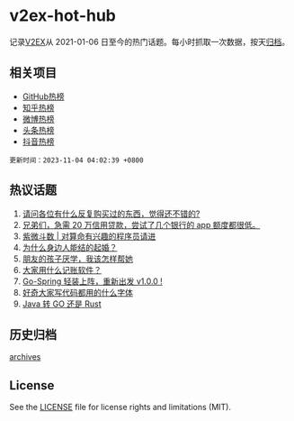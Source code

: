 # v2ex-hot-hub

 记录[V2EX](https://www.v2ex.com/)从 2021-01-06 日至今的热门话题。每小时抓取一次数据，按天[归档](archives)。
 
 ## 相关项目

- [GitHub热榜](https://github.com/it985/github-hot-hub)
- [知乎热榜](https://github.com/it985/zhihu-hot-hub)
- [微博热榜](https://github.com/it985/weibo-hot-hub)
- [头条热榜](https://github.com/it985/toutiao-hot-hub)
- [抖音热榜](https://github.com/it985/douyin-hot-hub)


 `更新时间：2023-11-04 04:02:39 +0800`

## 热议话题

1. [请问各位有什么反复购买过的东西，觉得还不错的?](https://www.v2ex.com/t/988143)
1. [兄弟们，急需 20 万信用贷款，尝试了几个银行的 app 额度都很低。](https://www.v2ex.com/t/988086)
1. [紫微斗数 | 对算命有兴趣的程序员请进](https://www.v2ex.com/t/988131)
1. [为什么身边人能结的起婚？](https://www.v2ex.com/t/988133)
1. [朋友的孩子厌学，我该怎样帮她](https://www.v2ex.com/t/988088)
1. [大家用什么记账软件？](https://www.v2ex.com/t/988094)
1. [Go-Spring 轻装上阵，重新出发 v1.0.0 !](https://www.v2ex.com/t/988146)
1. [好奇大家写代码都用的什么字体](https://www.v2ex.com/t/988286)
1. [Java 转 GO 还是 Rust](https://www.v2ex.com/t/988098)

## 历史归档

[archives](archives)

## License

See the [LICENSE](LICENSE) file for license rights and limitations (MIT).
